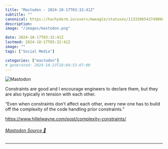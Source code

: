 ```yaml
---
title: "Mastodon - 2024-10-17T03:32:41Z"
subtitle: ""
canonical: https://hachyderm.io/users/mweagle/statuses/113320654374906046
description:
image: "/images/mastodon.png"

date: 2024-10-17T03:32:41Z
lastmod: 2024-10-17T03:32:41Z
image: ""
tags: ["Social Media"]

categories: ["mastodon"]
# generated: 2024-10-23T18:04:53-07:00
---
```

![Mastodon](/images/mastodon.png)

<p>Constraints are good and I encourage engineers to declare them, but they are also typically in tension with each other. </p><p>“Even when constraints don’t affect each other, every new one has to build off the complexity of the code handling prior constraints.”</p><p><a href="https://www.hillelwayne.com/post/complexity-constraints/" target="_blank" rel="nofollow noopener noreferrer" translate="no"><span class="invisible">https://www.</span><span class="ellipsis">hillelwayne.com/post/complexit</span><span class="invisible">y-constraints/</span></a></p>


###### [Mastodon Source 🐘](https://hachyderm.io/@mweagle/113320654374906046)

___
